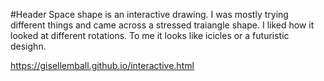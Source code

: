 #Header
Space shape is an interactive drawing. I was mostly trying different things and came across a stressed traiangle shape. I liked how it looked at different rotations. To me it looks like icicles or a futuristic desighn. 


https://gisellemball.github.io/interactive.html
